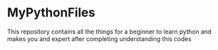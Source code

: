 # MyPythonFiles

This repository contains all the things for a beginner to learn python and makes you and expert after completing understanding this codes
